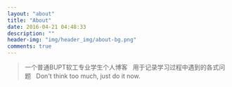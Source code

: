```yaml
---
layout: "about"
title: "About"
date: 2016-04-21 04:48:33
description: ""
header-img: "img/header_img/about-bg.png"
comments: true
---
```


> 一个普通BUPT软工专业学生个人博客
> &nbsp;
> 用于记录学习过程中遇到的各式问题
> &nbsp;
> Don't think too much, just do it now.